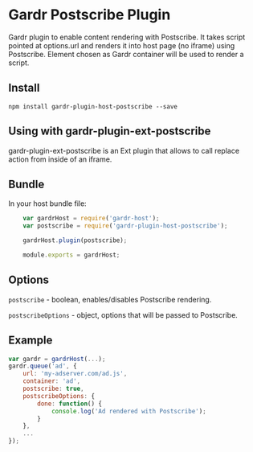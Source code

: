 # Gardr Postscribe Plugin

Gardr plugin to enable content rendering with Postscribe.
It takes script pointed at options.url and renders it into host page (no iframe) using Postscribe. Element chosen as Gardr container will be used to render a script.

## Install

```
npm install gardr-plugin-host-postscribe --save
```

## Using with gardr-plugin-ext-postscribe

gardr-plugin-ext-postscribe is an Ext plugin that allows to call replace action from inside of an iframe.

## Bundle
In your host bundle file:

```javascript
    var gardrHost = require('gardr-host');
    var postscribe = require('gardr-plugin-host-postscribe');

    gardrHost.plugin(postscribe);

    module.exports = gardrHost;
```

## Options

```postscribe``` - boolean, enables/disables Postscribe rendering.

```postscribeOptions``` - object, options that will be passed to Postscribe.

## Example

```javascript
var gardr = gardrHost(...);
gardr.queue('ad', {
    url: 'my-adserver.com/ad.js',
    container: 'ad',
    postscribe: true,
    postscribeOptions: {
        done: function() {
            console.log('Ad rendered with Postscribe');
        }
    },
    ...
});
```
